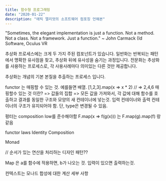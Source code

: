 ```yaml
---
title: 함수형 프로그래밍
date: "2020-01-22"
description: "에릭 엘리엇의 소프트웨어 컴포징 언해본"
---
```


"Sometimes, the elegant implementation is just a function. Not a method. Not a class. Not a framework. Just a function." ~ John Carmack (Id Software, Oculus VR

추상화 프로세스에는 크게 두 가지 주된 컴포넌트가 있습니다.
  일반화는 반복되는 패턴에서 명확한 유사점을 찾고, 추상화 뒤에 유사성을 숨기는 과정입니다.
  전문화는 추상화를 사용하는 프로세스로, 각 사용사례마다 의미있는 다른 것만 제공합니다.

추상화는 개념의 기본 본질을 추출하는 프로세스 입니다.


functor 는 매핑할 수 있는 것.
예를들면 배열. [1,2,3].map(x => x * 2) // => 2,4,6
매핑할수 있는 것 이란?
  => 값들의 집합
    => 모든 값을 가져와서, 각 값에 대해 함수를 호출하고 결과를 동일한 구조와 모양의 새 컨테이너에 넣는것.
    입력 컨테이너와 출력 컨테이너의 구조가 유지되어야 함. 단, type은 변경될 수 있음.

펑터는 composition low를 준수해야함
  F.map(x => f(g(x))) 는
  F.map(g).map(f) 랑 같음

functor laws
  Identity
  Composition


Monad

// 순서가 있는 연산을 처리하는 디자인 패턴??

Map 은 a를 함수에 적용하면, b가 나오는 것. 입력이 있으면 출력하는것.

컨텍스트는 모나드 합성에 대한 계산 세부 사항